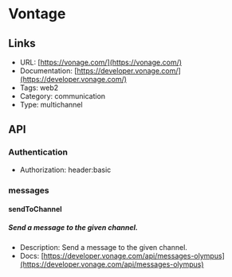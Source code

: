 # Vontage

## Links

* URL: [https://vonage.com/](https://vonage.com/)
* Documentation: [https://developer.vonage.com/](https://developer.vonage.com/)
* Tags: web2
* Category: communication
* Type: multichannel

## API

### Authentication

* Authorization: header:basic

### messages

#### sendToChannel

##### Send a message to the given channel.

* Description: Send a message to the given channel.
* Docs: [https://developer.vonage.com/api/messages-olympus](https://developer.vonage.com/api/messages-olympus)
